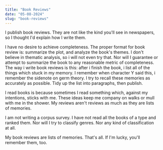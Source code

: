 ```yaml
---
title: "Book Reviews"
date: "05-08-2024"
slug: "book-reviews"
---
```


I publish book reviews. They are not like the kind you'll see in newspapers, so I thought I'd explain how I write them.

I have no desire to achieve completeness. The proper format for book review is: summarize the plot, and analyze the book's themes. I don't believe in thematic analysis, so i will not even try that. Nor will I guarantee or attempt to summarize the book to any reasonable metric of completeness. The way i write book reviews is this: after i finish the book, i list all of the things which stuck in my memory. I remember when character Y said this, i remember the sidenote on germ theory. I try to recall these memories as accurately as possible. Tidy up the list into paragraphs, then publish.

I read books is because sometimes I read something which, against my intentions, sticks with me. These ideas keep me company on walks or mull with me in the shower. My reviews aren't reviews as much as they are lists of memories.

I am not writing a corpus survey. I have not read all the books of a type and ranked them. Nor will I try to classify genres. Nor any kind of classification at all.

My book reviews are lists of memories. That's all. If I'm lucky, you'll remember them, too.
